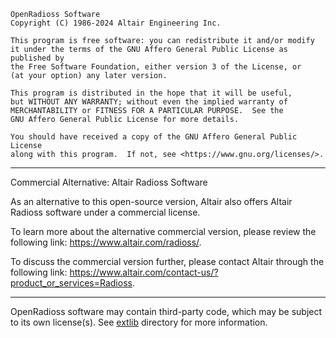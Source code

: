     OpenRadioss Software
    Copyright (C) 1986-2024 Altair Engineering Inc.  

    This program is free software: you can redistribute it and/or modify
    it under the terms of the GNU Affero General Public License as published by
    the Free Software Foundation, either version 3 of the License, or
    (at your option) any later version.

    This program is distributed in the hope that it will be useful,
    but WITHOUT ANY WARRANTY; without even the implied warranty of
    MERCHANTABILITY or FITNESS FOR A PARTICULAR PURPOSE.  See the
    GNU Affero General Public License for more details.

    You should have received a copy of the GNU Affero General Public License
    along with this program.  If not, see <https://www.gnu.org/licenses/>.

---                                                                                
Commercial Alternative: Altair Radioss Software 

As an alternative to this open-source version, Altair also offers Altair Radioss 
software under a commercial license.  

To learn more about the alternative commercial version, please review the 
following link: https://www.altair.com/radioss/. 

To discuss the commercial version further, please contact Altair through the 
following link: <https://www.altair.com/contact-us/?product_or_services=Radioss>.

---                                                                                
OpenRadioss software may contain third-party code, which may be subject to its own license(s).
See [extlib](./extlib) directory for more information.  

